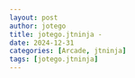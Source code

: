 ```yaml
---
layout: post
author: jotego
title: jotego.jtninja - 
date: 2024-12-31
categories: [Arcade, jtninja]
tags: [jotego.jtninja]
---
```


